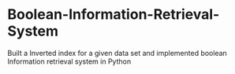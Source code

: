 # Boolean-Information-Retrieval-System
Built a Inverted index for a given data set and implemented boolean Information retrieval system in Python
